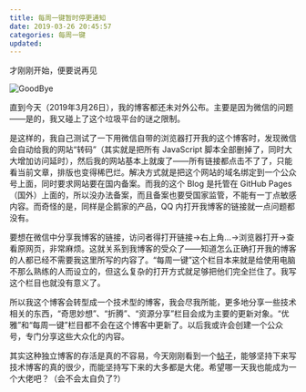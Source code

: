 ```yaml
---
title: 每周一键暂时停更通知
date: 2019-03-26 20:45:57
categories: 每周一键
updated: 
---
```


才刚刚开始，便要说再见

![GoodBye](https://i.loli.net/2019/03/27/5c9a526acf451.jpg)

<!--more-->

直到今天（2019年3月26日），我的博客都还未对外公布。主要是因为微信的问题——是的，我又碰上了这个垃圾平台的谜之限制。

是这样的，我自己测试了一下用微信自带的浏览器打开我的这个博客时，发现微信会自动给我的网站“转码”（其实就是把所有 JavaScript 脚本全部删掉了，同时大大增加访问延时），然后我的网站基本上就废了——所有链接都点击不了了，只能看当前文章，排版也变得稀巴烂。解决方式就是把这个网站的域名绑定到一个公众号上面，同时要求网站要在国内备案。而我的这个 Blog 是托管在 GitHub Pages （国外）上面的，所以没办法备案，而且备案也要受国家监管，不能有一丁点敏感内容。而奇怪的是，同样是企鹅家的产品，QQ 内打开我博客的链接就一点问题都没有。

要想在微信中分享我博客的链接，访问者得打开链接→右上角…→浏览器打开→查看原网页，非常麻烦。这就关系到我博客的受众了——知道怎么正确打开我的博客的人都已经不需要我这里所写的内容了。“每周一键”这个栏目本来就是给使用电脑不那么熟练的人而设立的，但这么复杂的打开方式就足够把他们完全拦住了。我写这个栏目也就没有意义了。

所以我这个博客会转型成一个技术型的博客，我会尽我所能，更多地分享一些技术相关的东西，“奇思妙想”、“折腾”、“资源分享”栏目会成为主要的更新对象。“优雅”和“每周一键”栏目都不会在这个博客中更新了。以后我或许会创建一个公众号，专门分享这些大众化的内容。

其实这种独立博客的存活是真的不容易，今天刚刚看到一个[帖子](https://www.v2ex.com/t/548582?p=1)，能够坚持下来写技术博客的真的很少，而能坚持写下来的大多都是大佬。希望哪一天我也能成为一个大佬吧？（会不会太自负了?）

